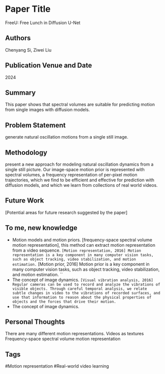 # Paper Title
FreeU: Free Lunch in Diffusion U-Net

## Authors
Chenyang Si, Ziwei Liu

## Publication Venue and Date
2024

## Summary
This paper shows that spectral volumes are suitable for predicting motion from single images with diffusion models.

## Problem Statement
generate natural oscillation motions from a single still image.

## Methodology
present a new approach for modeling natural oscillation dynamics from a single still picture. 
Our image-space motion prior is represented with spectral volumes, a frequency representation of per-pixel motion trajectories, which we find to be efficient and effective for prediction with diffusion models, and which we learn from collections of real world videos. 

## Future Work
[Potential areas for future research suggested by the paper]

## To me, new knowledge
- Motion models and motion priors.
  [frequency-space spectral volume motion representation], this method can extract motion representation from a video sequence.
  ``
  [Motion representation, 2016]
  Motion representation is a key component in many computer vision tasks, such as object tracking, video stabilization, and motion estimation.
  ``
  [Motion prior, 2016]
  Motion prior is a key component in many computer vision tasks, such as object tracking, video stabilization, and motion estimation.
  ``
- The concept of image dynamics.
  ``
  [Visual vibration analysis, 2016]
  Regular cameras can be used to record and analyze the vibrations of visible objects. Through careful temporal analysis, we relate subtle changes in video to the vibrations of recorded surfaces, and use that information to reason about the physical properties of objects and the forces that drive their motion.
  ``
- The concept of image dynamics.

## Personal Thoughts
There are many different motion representations.
Videos as textures
Frequency-space spectral volume motion representation

## Tags
#Motion representation #Real-world video learning